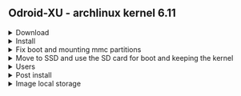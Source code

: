 ## Odroid-XU - archlinux kernel 6.11

<details>
<summary>Download</summary>
<br>
Image: http://os.archlinuxarm.org/os/ArchLinuxARM-odroid-xu-latest.tar.gz
<br>
</details>
<details>
<summary>Install</summary>
<br>
read this https://archlinuxarm.org/platforms/armv7/samsung/odroid-xu
and complete the "installation" section
<br>
</details>

<details>
<summary>Fix boot and mounting mmc partitions</summary>
After installation, the boot hangs during booting from the SD card <br>
This is because there are at least two errors in the /boot/boot.ini <br>
Check this two threads: <br>
https://archlinuxarm.org/forum/viewtopic.php?f=47&t=14401 <br>
https://archlinuxarm.org/forum/viewtopic.php?f=47&t=15645 <br>

1. Comment this line in /boot/boot.ini <br>

```shell
#setenv fdt_high "0xffffffff"
```

2. Use the UUIDs of the two partitions in /etc/fstab <br>

```shell
UUID=2577-D534					/boot   vfat    defaults        0       0
UUID=23fae9aa-a78e-4201-8330-6c23890cc910	/	ext4    defaults        0       0
```

<br>
instead of assuming the mmc numbering 

</details>

<details>
<summary>Move to SSD and use the SD card for boot and keeping the kernel</summary>

<br>
</details>

<details>
<summary>Users</summary>
<br>
users: default and root
<br>
pass: user default and root default
</details>

<details>
<summary>Post install</summary>
Once the boot and partition mounts are fixed install gnome:

```shell
pacman-key --init
pacman-key --populate archlinuxarm
pacman -Syu
pacman -S xorg, gnome
systemctl enable gdm.service
systemctl start gdm.service
```

</details>

<details>
<summary>Image local storage</summary>
960 GB disk, odroid_images/odroid_xu/ArchLinuxARM-odroid-xu-latest.tar.gz
</details>

